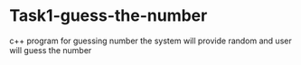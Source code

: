 # Task1-guess-the-number
c++ program for guessing number the system will provide random and user will guess the number
